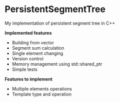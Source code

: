 # PersistentSegmentTree
My implementation of persistent segment tree in C++

**Implemented features**

- Building from vector
- Segment sum calculation
- Single element changing
- Version control
- Memory management using std::shared_ptr
- Simple tests

**Features to implement**

- Multiple elements operations
- Template type and operation
